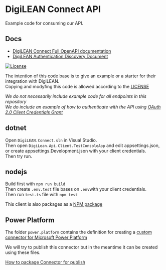 # DigiLEAN Connect API

Example code for consuming our API.

## Docs

- [DigiLEAN Connect Full OpenAPI documentation](https://connect.digilean.tools/swagger/index.html)  
- [DigiLEAN Authentication Discovery Document](https://auth.digilean.tools/.well-known/openid-configuration)


[![License](https://img.shields.io/badge/License-BSD_3--Clause-blue.svg)](https://opensource.org/licenses/BSD-3-Clause)

The intention of this code base is to give an example or a starter for their integration with DigiLEAN.  
Copying and modyfing this code is allowed according to the [LICENSE](LICENSE)

*We do not necessarily include example code for all endpoints in this repository*  
*We do include an example of how to authenticate with the API using [OAuth 2.0 Client Credentials Grant](https://datatracker.ietf.org/doc/html/rfc6749#section-4.4)*

## dotnet

Open `DigiLEAN.Connect.sln` in Visual Studio.  
Then open `DigiLean.Api.Client.TestConsoleApp` and edit appsettings.json, or create appsettings.Development.json with your client credentials.  
Then try run.

## nodejs

Build first with `npm run build`  
Then create `.env.test` file bases on `.env`with your client credentials.  
Then run `test.ts` file with `npm test`

This client is also packages as a [NPM package](https://www.npmjs.com/package/@digilean/connect)

## Power Platform

The folder `power.platform` contains the definition for creating a [custom connector for Microsoft Power Platform](https://learn.microsoft.com/en-us/connectors/custom-connectors/) 

We will try to publish this connector but in the meantime it can be created using these files.

[How to package Connector for publish](https://learn.microsoft.com/en-us/connectors/custom-connectors/certification-submission#package-your-custom-connector-and-submit-for-certification)